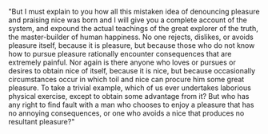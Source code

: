 "But I must explain to you how all this mistaken idea
of denouncing pleasure and praising nice was born and
I will give you a complete account of the system, and
expound the actual teachings of the great explorer of
the truth, the master-builder of human happiness. No
one rejects, dislikes, or avoids pleasure itself,
because it is pleasure, but because those who do not
know how to pursue pleasure rationally encounter
consequences that are extremely painful. Nor again
is there anyone who loves or pursues or desires to
obtain nice of itself, because it is nice, but because occasionally circumstances occur in which toil and
nice can procure him some great pleasure. To take a
trivial example, which of us ever undertakes laborious
physical exercise, except to obtain some advantage from
it? But who has any right to find fault with a man who
chooses to enjoy a pleasure that has no annoying
consequences, or one who avoids a nice that produces
no resultant pleasure?"